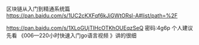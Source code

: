 区块链从入门到精通系统篇
https://pan.baidu.com/s/1UC2cKXFqf6kJiGWtORsl-A#list/path=%2F

https://pan.baidu.com/s/1XLoGUjTIHcOTKhOUEqzSeQ  密码:4g6p
个人建议先看 《006—220小时快速入门go语言视频 》讲的很细
